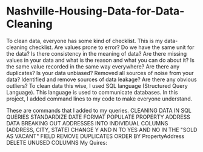 # Nashville-Housing-Data-for-Data-Cleaning
To clean data, everyone has some kind of checklist.
This is my data-cleaning checklist.
Are values prone to error?
Do we have the same unit for the data?
Is there consistency in the meaning of data?
Are there missing values in your data and what is the reason and what you can do about it?
Is the same value recorded in the same way everywhere?
Are there any duplicates?
Is your data unbiased?
Removed all sources of noise from your data?
Identified and remove sources of data leakage?
Are there any obvious outliers?
To clean data this wise, I used SQL language (Structured Query Language). This language is used to communicate databases.
In this project, I added command lines to my code to make everyone understand.

These are commands that I added to my queries.
CLEANING DATA IN SQL QUERIES
STANDARDIZE DATE FORMAT
POPULATE PROPERTY ADDRESS DATA
BREAKING OUT ADDRESSES INTO INDIVIDUAL COLUMNS (ADDRESS, CITY, STATE)
CHANGE Y AND N TO YES AND NO IN THE "SOLD AS VACANT" FIELD
REMOVE DUPLICATES
ORDER BY PropertyAddress
DELETE UNUSED COLUMNS
My Quires:
